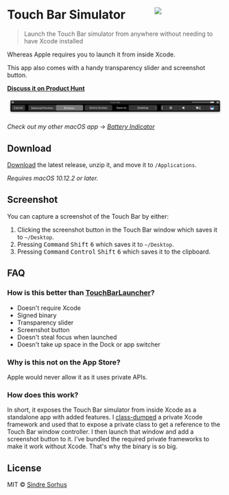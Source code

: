 # Touch Bar Simulator [<img src="Stuff/Icon-readme.png" width="160" align="right">](https://github.com/sindresorhus/touch-bar-simulator/releases/latest)

> Launch the Touch Bar simulator from anywhere without needing to have Xcode installed

Whereas Apple requires you to launch it from inside Xcode.

This app also comes with a handy transparency slider and screenshot button.

**[Discuss it on Product Hunt](https://www.producthunt.com/posts/touch-bar-simulator)**

<img src="screenshot.png" width="1129">

*Check out my other macOS app → [Battery Indicator](https://itunes.apple.com/no/app/battery-indicator/id1206020918?mt=12)*


## Download

[Download](https://github.com/sindresorhus/touch-bar-simulator/releases/latest) the latest release, unzip it, and move it to `/Applications`.

*Requires macOS 10.12.2 or later.*


## Screenshot

You can capture a screenshot of the Touch Bar by either:

1. Clicking the screenshot button in the Touch Bar window which saves it to `~/Desktop`.
2. Pressing <kbd>Command</kbd> <kbd>Shift</kbd> <kbd>6</kbd> which saves it to `~/Desktop`.
3. Pressing <kbd>Command</kbd> <kbd>Control</kbd> <kbd>Shift</kbd> <kbd>6</kbd> which saves it to the clipboard.


## FAQ

### How is this better than [TouchBarLauncher](https://github.com/zats/TouchBarLauncher)?

- Doesn't require Xcode
- Signed binary
- Transparency slider
- Screenshot button
- Doesn't steal focus when launched
- Doesn't take up space in the Dock or app switcher

### Why is this not on the App Store?

Apple would never allow it as it uses private APIs.

### How does this work?

In short, it exposes the Touch Bar simulator from inside Xcode as a standalone app with added features. I [class-dumped](https://github.com/nygard/class-dump) a private Xcode framework and used that to expose a private class to get a reference to the Touch Bar window controller. I then launch that window and add a screenshot button to it. I've bundled the required private frameworks to make it work without Xcode. That's why the binary is so big.


## License

MIT © [Sindre Sorhus](https://sindresorhus.com)
